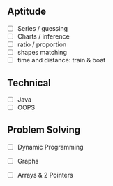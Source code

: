 ## Aptitude
- [ ] Series / guessing
- [ ] Charts / inference
- [ ] ratio / proportion
- [ ] shapes matching
- [ ] time and distance: train & boat

## Technical
- [ ] Java
- [ ] OOPS

## Problem Solving
- [ ] Dynamic Programming
- [ ] Graphs
- [ ] Arrays & 2 Pointers

